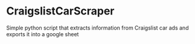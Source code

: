 # CraigslistCarScraper
Simple python script that extracts information from Craigslist car ads and exports it into a google sheet
